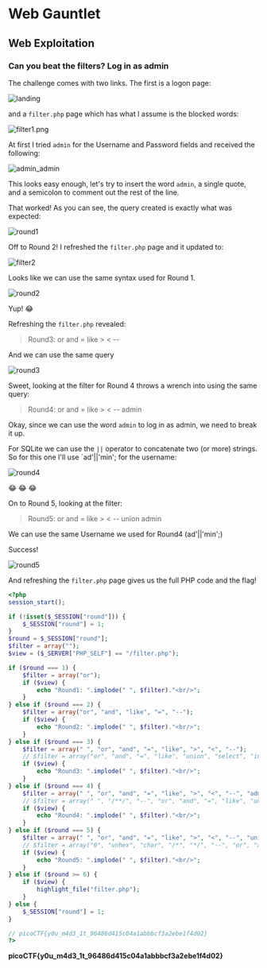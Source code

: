 # Web Gauntlet

## Web Exploitation

### Can you beat the filters? Log in as admin

The challenge comes with two links.  The first is a logon page:

![landing](./landing.png)

and a `filter.php` page which has what I assume is the blocked words:

![filter1.png](./filter1.png)

At first I tried `admin` for the Username and Password fields and received the following:

![admin_admin](./admin_admin.png)

This looks easy enough, let's try to insert the word `admin`, a single quote, and a semicolon to comment out the rest of the line.

That worked!  As you can see, the query created is exactly what was expected:

![round1](./round1.png)

Off to Round 2! I refreshed the `filter.php` page and it updated to:

![filter2](./filter2.png)

Looks like we can use the same syntax used for Round 1.

![round2](./round2.png)

Yup! :joy:

Refreshing the `filter.php` revealed:

> Round3: or and = like > < --

And we can use the same query

![round3](./round3.png)

Sweet, looking at the filter for Round 4 throws a wrench into using the same query:

> Round4: or and = like > < -- admin

Okay, since we can use the word `admin` to log in as admin, we need to break it up.

For SQLite we can use the `||` operator to concatenate two (or more) strings.  So for this one I'll use `ad'||'min'; for the username:

![round4](./round4.png)

:joy: :joy: :joy:

On to Round 5, looking at the filter:

> Round5: or and = like > < -- union admin

We can use the same Username we used for Round4 (ad'||'min';)

Success!

![round5](./round5.png)

And refreshing the `filter.php` page gives us the full PHP code and the flag!

```php
<?php
session_start();

if (!isset($_SESSION["round"])) {
    $_SESSION["round"] = 1;
}
$round = $_SESSION["round"];
$filter = array("");
$view = ($_SERVER["PHP_SELF"] == "/filter.php");

if ($round === 1) {
    $filter = array("or");
    if ($view) {
        echo "Round1: ".implode(" ", $filter)."<br/>";
    }
} else if ($round === 2) {
    $filter = array("or", "and", "like", "=", "--");
    if ($view) {
        echo "Round2: ".implode(" ", $filter)."<br/>";
    }
} else if ($round === 3) {
    $filter = array(" ", "or", "and", "=", "like", ">", "<", "--");
    // $filter = array("or", "and", "=", "like", "union", "select", "insert", "delete", "if", "else", "true", "false", "admin");
    if ($view) {
        echo "Round3: ".implode(" ", $filter)."<br/>";
    }
} else if ($round === 4) {
    $filter = array(" ", "or", "and", "=", "like", ">", "<", "--", "admin");
    // $filter = array(" ", "/**/", "--", "or", "and", "=", "like", "union", "select", "insert", "delete", "if", "else", "true", "false", "admin");
    if ($view) {
        echo "Round4: ".implode(" ", $filter)."<br/>";
    }
} else if ($round === 5) {
    $filter = array(" ", "or", "and", "=", "like", ">", "<", "--", "union", "admin");
    // $filter = array("0", "unhex", "char", "/*", "*/", "--", "or", "and", "=", "like", "union", "select", "insert", "delete", "if", "else", "true", "false", "admin");
    if ($view) {
        echo "Round5: ".implode(" ", $filter)."<br/>";
    }
} else if ($round >= 6) {
    if ($view) {
        highlight_file("filter.php");
    }
} else {
    $_SESSION["round"] = 1;
}

// picoCTF{y0u_m4d3_1t_96486d415c04a1abbbcf3a2ebe1f4d02}
?>
```

**picoCTF{y0u_m4d3_1t_96486d415c04a1abbbcf3a2ebe1f4d02}**


